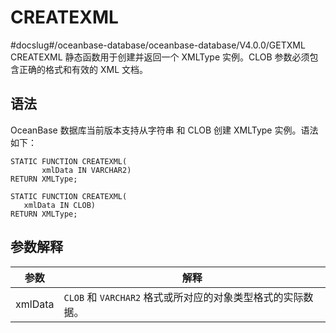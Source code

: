 CREATEXML 
==============================
#docslug#/oceanbase-database/oceanbase-database/V4.0.0/GETXML
CREATEXML 静态函数用于创建并返回一个 XMLType 实例。CLOB 参数必须包含正确的格式和有效的 XML 文档。

语法 
-----------------------

OceanBase 数据库当前版本支持从字符串 和 CLOB 创建 XMLType 实例。语法如下：

```unknow
STATIC FUNCTION CREATEXML(
       xmlData IN VARCHAR2)
RETURN XMLType;

STATIC FUNCTION CREATEXML(
   xmlData IN CLOB)
RETURN XMLType;
```



参数解释 
-------------------------



|   参数    |                   解释                    |
|---------|-----------------------------------------|
| xmlData | `CLOB` 和 `VARCHAR2` 格式或所对应的对象类型格式的实际数据。 |


